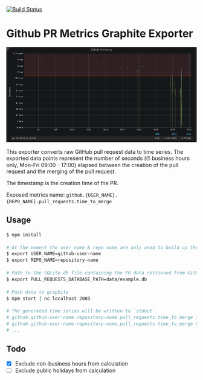 [![Build Status](https://travis-ci.org/matchilling/github-metrics-graphite-exporter.svg?branch=master)](https://travis-ci.org/matchilling/github-metrics-graphite-exporter)

# Github PR Metrics Graphite Exporter

[![Grafana Example](./data/github-pr-metrics.png)](./data/github-pr-metrics.png)

This exporter converts raw GitHub pull request data to time series. The exported data points represent the number of seconds (⏰ business hours only, Mon-Fri 09:00 - 17:00) elapsed between the creation of the pull request and the merging of the pull request.

The timestamp is the creation time of the PR.

Exposed metrics name: `github.{USER_NAME}.{REPO_NAME}.pull_requests.time_to_merge`

## Usage

```sh
$ npm install

# At the moment the user name & repo name are only used to build up the metrics path
$ export USER_NAME=github-user-name
$ export REPO_NAME=repository-name

# Path to the SQLite db file containing the PR data retrieved from GitHub.
$ export PULL_REQUESTS_DATABASE_PATH=data/example.db

# Push data to graphite
$ npm start | nc localhost 2003

# The generated time series will be written to `stdout`.
# github.github-user-name.repository-name.pull_requests.time_to_merge 3450 1554125772
# github.github-user-name.repository-name.pull_requests.time_to_merge 935617 1553187544
# ...
```

## Todo

- [x] Exclude non-business hours from calculation
- [ ] Exclude public holidays from calculation
